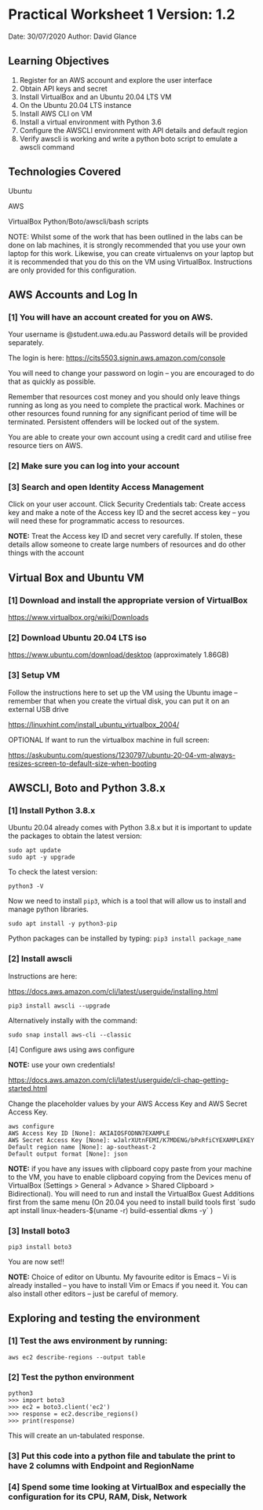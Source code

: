 # Practical Worksheet 1 Version: 1.2

Date: 30/07/2020 Author: David Glance

## Learning Objectives

1. Register for an AWS account and explore the user interface
1. Obtain API keys and secret
1. Install VirtualBox and an Ubuntu 20.04 LTS VM
1. On the Ubuntu 20.04 LTS instance
1. Install AWS CLI on VM
1. Install a virtual environment with Python 3.6
1. Configure the AWSCLI environment with API details and default region
1. Verify awscli is working and write a python boto script to emulate a awscli command

## Technologies Covered

Ubuntu

AWS

VirtualBox Python/Boto/awscli/bash scripts

NOTE: Whilst some of the work that has been outlined in the labs can be done on lab machines, it is strongly recommended that you use your own laptop for this work. Likewise, you can create virtualenvs on your laptop but it is recommended that you do this on the VM using VirtualBox. Instructions are only provided for this configuration.

## AWS Accounts and Log In
### [1] You will have an account created for you on AWS.

Your username is <student number>@student.uwa.edu.au Password details will be provided separately.

The login is here: https://cits5503.signin.aws.amazon.com/console

You will need to change your password on login – you are encouraged to do that as quickly as possible.

Remember that resources cost money and you should only leave things running as long as you need to complete the practical work. Machines or other resources found running for any significant period of time will be terminated. Persistent offenders will be locked out of the system.

You are able to create your own account using a credit card and utilise free resource tiers on AWS.

### [2] Make sure you can log into your account
### [3] Search and open Identity Access Management

Click on your user account. Click Security Credentials tab: Create access key and make a note of the Access key ID and the secret access key – you will need these for programmatic access to resources.

<div class="alert alert-info" style="font-size:100%">
<b>NOTE:</b> Treat the Access key ID and secret very carefully. If stolen, these details allow someone to create large numbers of resources and do other things with the account
</div>

## Virtual Box and Ubuntu VM

### [1] Download and install the appropriate version of VirtualBox

https://www.virtualbox.org/wiki/Downloads

### [2] Download Ubuntu 20.04 LTS iso

https://www.ubuntu.com/download/desktop (approximately 1.86GB)

### [3] Setup VM

Follow the instructions here to set up the VM using the Ubuntu image – remember that when you create the virtual disk, you can put it on an external USB drive

https://linuxhint.com/install_ubuntu_virtualbox_2004/

OPTIONAL If want to run the virtualbox machine in full screen:

https://askubuntu.com/questions/1230797/ubuntu-20-04-vm-always-resizes-screen-to-default-size-when-booting


## AWSCLI, Boto and Python 3.8.x

### [1] Install Python 3.8.x

Ubuntu 20.04 already comes with Python 3.8.x but it is important to update the packages
to obtain the latest version:

```
sudo apt update
sudo apt -y upgrade
```

To check the latest version:
```
python3 -V
```

Now we need to install `pip3`, which is a tool that will allow us to install and manage python libraries.
```
sudo apt install -y python3-pip
```

Python packages can be installed by typing: `pip3 install package_name`


### [2] Install awscli

Instructions are here:

https://docs.aws.amazon.com/cli/latest/userguide/installing.html

```
pip3 install awscli --upgrade
```

Alternatively instally with the command:

```
sudo snap install aws-cli --classic
```

[4] Configure aws using aws configure
<div class="alert alert-info" style="font-size:100%">
<b>NOTE:</b> use your own credentials!
</div>

https://docs.aws.amazon.com/cli/latest/userguide/cli-chap-getting-started.html


Change the placeholder values by your AWS Access Key and AWS Secret Access Key.
```
aws configure
AWS Access Key ID [None]: AKIAIOSFODNN7EXAMPLE
AWS Secret Access Key [None]: wJalrXUtnFEMI/K7MDENG/bPxRfiCYEXAMPLEKEY
Default region name [None]: ap-southeast-2
Default output format [None]: json
```

<div class="alert alert-info">
<b>NOTE:</b> if you have any issues with clipboard copy paste from your machine to the VM, you have to enable clipboard copying from the Devices menu of VirtualBox (Settings > General > Advance > Shared Clipboard > Bidirectional). You will need to run and install the VirtualBox Guest Additions first from the same menu (On 20.04 you need to install build tools first `sudo apt install linux-headers-$(uname -r) build-essential dkms -y`
)
</div>

### [3] Install boto3

```
pip3 install boto3
```

You are now set!!

<div class="alert alert-info">
<b>NOTE:</b> Choice of editor on Ubuntu. My favourite editor is Emacs – Vi is already installed – you have to install Vim or Emacs if you need it. You can also install other editors – just be careful of memory.
</div>

## Exploring and testing the environment
### [1] Test the aws environment by running:

```
aws ec2 describe-regions --output table
```

### [2] Test the python environment

```
python3
>>> import boto3
>>> ec2 = boto3.client('ec2')
>>> response = ec2.describe_regions()
>>> print(response)
```

This will create an un-tabulated response.

### [3] Put this code into a python file and tabulate the print to have 2 columns with Endpoint and RegionName

### [4] Spend some time looking at VirtualBox and especially the configuration for its CPU, RAM, Disk, Network
